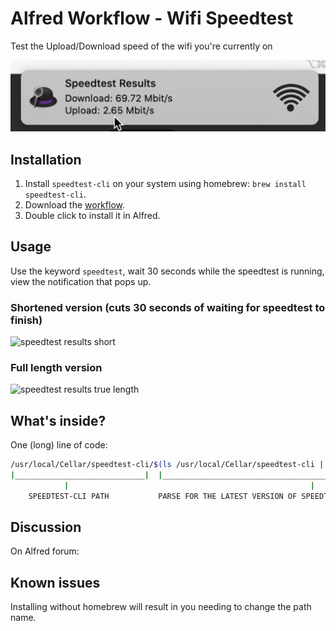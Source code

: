 # Alfred Workflow - Wifi Speedtest
Test the Upload/Download speed of the wifi you're currently on

[![alfred-speedtest-results.png](./alfred-speedtest-results.png)](./alfred-speedtest-results.png)

## Installation

1. Install `speedtest-cli` on your system using homebrew: `brew install speedtest-cli`.
2. Download the [workflow](https://github.com/mmroczka/alfred-speedtest/blob/master/Speedtest.alfredworkflow).
3. Double click to install it in Alfred.

## Usage

Use the keyword `speedtest`, wait 30 seconds while the speedtest is running, view the notification that pops up.


### Shortened version (cuts 30 seconds of waiting for speedtest to finish)
<img src="./alfred-speedtest-results-shortened.gif" alt="speedtest results short" width="800" height="400">

### Full length version
<img src="./alfred-speedtest-results-true-length.gif" alt="speedtest results true length" width="800" height="400">

## What's inside?

One (long) line of code:

```bash
/usr/local/Cellar/speedtest-cli/$(ls /usr/local/Cellar/speedtest-cli | grep "." | sort -V -r | head -n 1)/bin/speedtest | grep "Download\|Upload"
|_____________________________|  |______________________________________________________________________|               |________________________|
            |                                                      |                                                                 |
    SPEEDTEST-CLI PATH           PARSE FOR THE LATEST VERSION OF SPEEDTEST IN HOMEBREW CELLAR AND RETURN IT          GRAB RESULTS OF THE UPLOAD/DOWNLOAD
```

## Discussion

On Alfred forum:

## Known issues

Installing without homebrew will result in you needing to change the path name.

